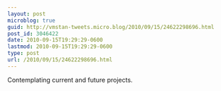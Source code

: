 ```yaml
---
layout: post
microblog: true
guid: http://vmstan-tweets.micro.blog/2010/09/15/24622298696.html
post_id: 3046422
date: 2010-09-15T19:29:29-0600
lastmod: 2010-09-15T19:29:29-0600
type: post
url: /2010/09/15/24622298696.html
---
```

Contemplating current and future projects.
